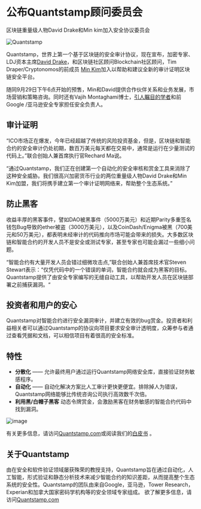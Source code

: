 # 公布Quantstamp顾问委员会

区块链重量级人物David Drake和Min kim加入安全协议委员会

![Quantstamp](https://cdn-images-1.medium.com/max/800/1*I9QBTsEdhr2a9CfWhgI_MQ.png)

Quantstamp，世界上第一个基于区块链的安全审计协议，现在宣布，加密专家、LDJ资本主席[David Drake](https://twitter.com/DavidDrakeVC)，和区块链社区顾问Blockchain社区顾问，Tim Draper/Cryptonomos的前成员 [Min Kim](https://twitter.com/minkimd14)加入以帮助和建议全新的审计证明区块链安全平台。

随同9月29日下午6点开始的预售，Min和David提供合作伙伴关系和业务发展，市场营销和策略咨询。同时还有Vajih Montaghami博士，[引人瞩目的学者](https://ece.uwaterloo.ca/~vmontagh/publications.html)和前Google /亚马逊安全专家担任安全负责人。

## 审计证明

“ICO市场正在爆发，今年已经超越了传统的风险投资基金，但是，区块链和智能合约的安全审计仍处初期，数百万美元每天都在交易中，通常是运行在少量测试的代码上。”联合创始人兼首席执行官Rechard Ma说。

“通过Quantstamp，我们正在创建第一个自动化的安全审核和赏金工具来消除了这种安全威胁。我们很高兴加密货币行业的两位重量级人物David Drake和Min Kim加盟，我们将携手建立第一个审计证明网络来，帮助整个生态系统。”

## 防止黑客

收益丰厚的黑客事件，譬如DAO被黑事件（5000万美元）和近期Parity多重签名钱包Bug导致的ether被盗（3000万美元），以及CoinDash/Enigma被黑（700美元和50万美元），都表明未经审计的代码推向市场可能会带来的损失。大多数区块链和智能合约的开发人员不是安全或测试专家，甚至专家也可能会漏过一些细小问题。

“智能合约有大量开发人员会错过细微攻击点,”联合创始人兼首席技术官Steven Stewart表示：“仅凭代码中的一个错误的单词，智能合约就会成为黑客的目标。Quantstamp提供了由安全专家编写的无缝自动工具，以帮助开发人员在区块链部署之前捕获漏洞。“

## 投资者和用户的安心

Quantstamp对智能合约进行安全漏洞审计，并建立有效的bug赏金。投资者和利益相关者可以通过Quantstamp的协议向项目要求安全审计透明度，众筹参与者通过查看凭据和文档，可以相信项目有着很高的安全标准。

## 特性

- **分散化** —— 允许最终用户通过运行Quantstamp网络安全库，直接验证财务敏感程序。
- **自动化** —— 自动化解决方案比人工审计更快更便宜。排除掉人为错误， Quantstamp网络能够比传统咨询公司执行高效数千次倍。
- **利用黑/白帽子黑客** 动态令牌赏金，会激励黑客在财务敏感的智能合约代码中找到漏洞。
 
![image](https://cdn-images-1.medium.com/max/800/1*Lx_E2i8SHAI1USPsypnNYQ.png)

有关更多信息，请访问[Quantstamp.com](http://www.quantstamp.com//)或阅读我们的[白皮书](https://github.com/yajiya/quantstamp-summary/) 。

## 关于Quantstamp
由在安全和软件验证领域屡获殊荣的教授支持，Quantstamp旨在通过自动化，人工智能，形式验证和静态分析技术来减少智能合约的知识差距，从而提高整个生态系统的安全性。Quantstamp的团队由来自Google，亚马逊，Tower Research，Experian和加拿大国家密码学机构等的安全领域专家组成。 欲了解更多信息，请访问[Quantstamp.com](http://www.quantstamp.com//)
